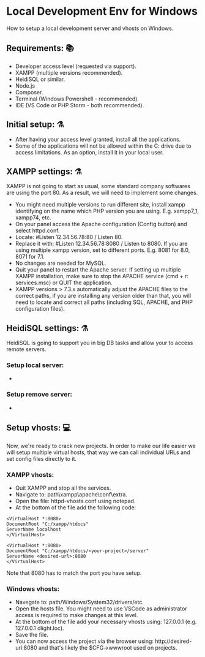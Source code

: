 # Local Development Env for Windows
How to setup a local development server and vhosts on Windows.

## Requirements: :books:
- Developer access level (requested via support).
- XAMPP (multiple versions recommended).
- HeidiSQL or similar.
- Node.js
- Composer.
- Terminal (Windows Powershell - recommended).
- IDE (VS Code or PHP Storm - both recommended).

## Initial setup: :alembic:
- After having your access level granted, install all the applications. 
- Some of the applications will not be allowed within the C: drive due to access limitations. As an option, install it in your local user.

## XAMPP settings: :alembic:
XAMPP is not going to start as usual, some standard company softwares are using the port 80. As a result, we will need to implement some changes.
- You might need multiple versions to run different site, install xampp identifying on the name which PHP version you are using. E.g. xampp7_1, xampp74, etc.
- On your panel access the Apache configuration (Config button) and select httpd.conf.
- Locate: #Listen 12.34.56.78:80 / Listen 80.
- Replace it with: #Listen 12.34.56.78:8080 / Listen to 8080. If you are using multiple xampp version, set to different ports. E.g. 8081 for 8.0, 8071 for 7.1.
- No changes are needed for MySQL.
- Quit your panel to restart the Apache server. If setting up multiple XAMPP installation, make sure to stop the APACHE service (cmd + r: services.msc) or QUIT the application.
- XAMPP versions > 7.3.x automatically adjust the APACHE files to the correct paths, if you are installing any version older than that, you will need to locate and correct all paths (including SQL, APACHE, and PHP configuration files).

## HeidiSQL settings: :alembic:
HeidiSQL is going to support you in big DB tasks and allow your to access remote servers.
### Setup local server:
-
### Setup remove server:
-

## Setup vhosts: :computer:
Now, we're ready to crack new projects. In order to make our life easier we will setup multiple virtual hosts, that way we can call individual URLs and set config files directly to it.
### XAMPP vhosts:
- Quit XAMPP and stop all the services.
- Navigate to: path\xampp\apache\conf\extra.
- Open the file: httpd-vhosts.conf using notepad.
- At the bottom of the file add the following code:
```
<VirtualHost *:8080>
DocumentRoot "C:/xampp/htdocs"
ServerName localhost
</VirtualHost>

<VirtualHost *:8080>
DocumentRoot "C:/xampp/htdocs/<your-project>/server"
ServerName <desired-url>:8080
</VirtualHost>
```
Note that 8080 has to match the port you have setup.

### Windows vhosts:
- Navegate to: path/Windows/System32/drivers/etc.
- Open the hosts file. You might need to use VSCode as administrator access is required to make changes at this level.
- At the bottom of the file add your necessary vhosts using: 127.0.0.1 <desired-url> (e.g. 127.0.0.1 dlight.loc).
- Save the file.
- You can now access the project via the browser using: http://desired-url:8080 and that's likely the $CFG->wwwroot used on projects.
